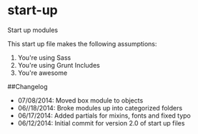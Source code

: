 start-up
========

Start up modules

This start up file makes the following assumptions:

1. You're using Sass
2. You're using Grunt Includes
3. You're awesome


##Changelog

- 07/08/2014: Moved box module to objects
- 06//18/2014: Broke modules up into categorized folders
- 06/17/2014: Added partials for mixins, fonts and fixed typo
- 06/12/2014: Initial commit for version 2.0 of start up files
